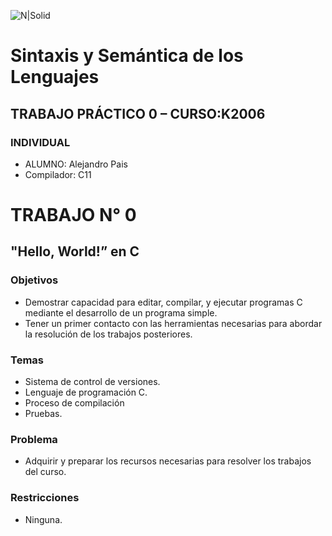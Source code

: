 ![N|Solid](https://www.frba.utn.edu.ar/wp-content/uploads/2019/10/logo-UTNBA-PNC-2016-2019-e1570223041254.png)

# Sintaxis y Semántica de los Lenguajes
## TRABAJO PRÁCTICO 0 – CURSO:K2006
### INDIVIDUAL

- ALUMNO: Alejandro Pais
- Compilador: C11

# TRABAJO N° 0
## "Hello, World!” en C

### Objetivos
- Demostrar capacidad para editar, compilar, y ejecutar programas C mediante el desarrollo de un programa simple.
- Tener un primer contacto con las herramientas necesarias para abordar la resolución de los trabajos posteriores.
### Temas
- Sistema de control de versiones.
- Lenguaje de programación C.
- Proceso de compilación
- Pruebas.
  
### Problema
- Adquirir y preparar los recursos necesarias para resolver los trabajos del curso.

### Restricciones
- Ninguna.
